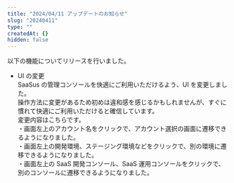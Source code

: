 ```yaml
---
title: "2024/04/11 アップデートのお知らせ"
slug: "20240411"
type: ""
createdAt: {}
hidden: false
---
```


以下の機能についてリリースを行いました。

- UI の変更  
  SaaSus の管理コンソールを快適にご利用いただけるよう、UI を変更しました。  
  操作方法に変更があるため初めは違和感を感じるかもしれませんが、すぐに慣れて快適にご利用いただけると確信しています。  
  変更内容はこちらです。  
  ・画面左上のアカウント名をクリックで、アカウント選択の画面に遷移できるようになりました。  
  ・画面左上の開発環境、ステージング環境などをクリックで、別の環境に遷移できるようになりました。  
  ・画面左上の SaaS 開発コンソール、SaaS 運用コンソールをクリックで、別のコンソールに遷移できるようになりました。
